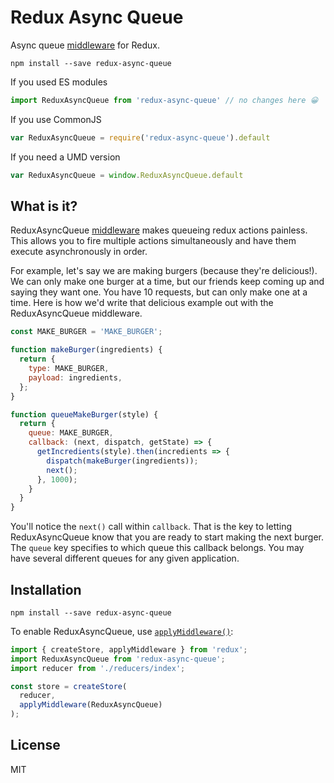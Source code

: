 Redux Async Queue
=============

Async queue [middleware](http://redux.js.org/docs/advanced/Middleware.html) for Redux.

```
npm install --save redux-async-queue
```
If you used ES modules
```js
import ReduxAsyncQueue from 'redux-async-queue' // no changes here 😀
```
If you use CommonJS
```js
var ReduxAsyncQueue = require('redux-async-queue').default
```
If you need a UMD version
```js
var ReduxAsyncQueue = window.ReduxAsyncQueue.default
```

## What is it?

ReduxAsyncQueue [middleware](https://github.com/reactjs/redux/blob/master/docs/advanced/Middleware.md) makes queueing redux actions painless. This allows you to fire multiple actions simultaneously and have them execute asynchronously in order.

For example, let's say we are making burgers (because they're delicious!). We can only make one burger at a time, but our friends keep coming up and saying they want one. You have 10 requests, but can only make one at a time. Here is how we'd write that delicious example out with the ReduxAsyncQueue middleware.

```js
const MAKE_BURGER = 'MAKE_BURGER';

function makeBurger(ingredients) {
  return {
    type: MAKE_BURGER,
    payload: ingredients,
  };
}

function queueMakeBurger(style) {
  return {
    queue: MAKE_BURGER,
    callback: (next, dispatch, getState) => {
      getIncredients(style).then(incredients => {
        dispatch(makeBurger(ingredients));
        next();
      }, 1000);
    }
  }
}
```

You'll notice the `next()` call within `callback`. That is the key to letting ReduxAsyncQueue know that you are ready to start making the next burger. The `queue` key specifies to which queue this callback belongs. You may have several different queues for any given application.

## Installation

```
npm install --save redux-async-queue
```

To enable ReduxAsyncQueue, use [`applyMiddleware()`](http://redux.js.org/docs/api/applyMiddleware.html):

```js
import { createStore, applyMiddleware } from 'redux';
import ReduxAsyncQueue from 'redux-async-queue';
import reducer from './reducers/index';

const store = createStore(
  reducer,
  applyMiddleware(ReduxAsyncQueue)
);
```

## License

MIT
